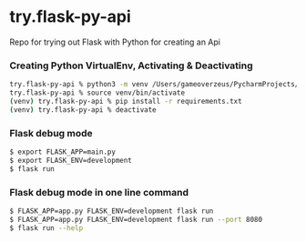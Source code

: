 # try.flask-py-api
Repo for trying out Flask with Python for creating an Api

### Creating Python VirtualEnv, Activating & Deactivating
```bash
try.flask-py-api % python3 -m venv /Users/gameoverzeus/PycharmProjects/try.flask-py-api/venv
try.flask-py-api % source venv/bin/activate
(venv) try.flask-py-api % pip install -r requirements.txt 
(venv) try.flask-py-api % deactivate
```

### Flask debug mode
```bash
$ export FLASK_APP=main.py
$ export FLASK_ENV=development
$ flask run
```

### Flask debug mode in one line command
```bash
$ FLASK_APP=app.py FLASK_ENV=development flask run
$ FLASK_APP=app.py FLASK_ENV=development flask run --port 8080
$ flask run --help
```
